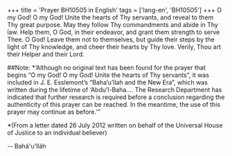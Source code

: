 +++
title = 'Prayer BH10505 in English'
tags = ['lang-en', 'BH10505']
+++
O my God!  O my God!  Unite the hearts of Thy servants, and reveal to them Thy great purpose.  May they follow Thy commandments and abide in Thy law.  Help them, O God, in their endeavor, and grant them strength to serve Thee.  O God!  Leave them not to themselves, but guide their steps by the light of Thy knowledge, and cheer their hearts by Thy love.  Verily, Thou art their Helper and their Lord.

##Note:
*‘Although no original text has been found for the prayer that begins “O my God!  O my God!  Unite the hearts of Thy servants”, it was included in J. E. Esslemont’s “Baha’u’llah and the New Era”, which was written during the lifetime of ‘Abdu’l-Baha....  The Research Department has indicated that further research is required before a conclusion regarding the authenticity of this prayer can be reached.  In the meantime, the use of this prayer may continue as before.’”

*(From a letter dated 26 July 2012 written on behalf of the Universal House of Justice to an individual believer)

-- Bahá'u'lláh
